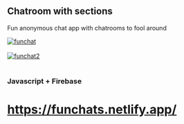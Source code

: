 <h2>Chatroom with sections</h2>
<p>Fun anonymous chat app with chatrooms to fool around</p>
<a href="https://postimages.org/" target="_blank"><img src="https://i.postimg.cc/Kc372C1w/funchat.png" alt="funchat"/></a><br/><br/>
<a href="https://postimg.cc/c6mgFRFy" target="_blank"><img src="https://i.postimg.cc/MKk7KtRT/funchat2.png" alt="funchat2"/></a><br/><br/>

<h3>Javascript + Firebase</h3>

# https://funchats.netlify.app/
